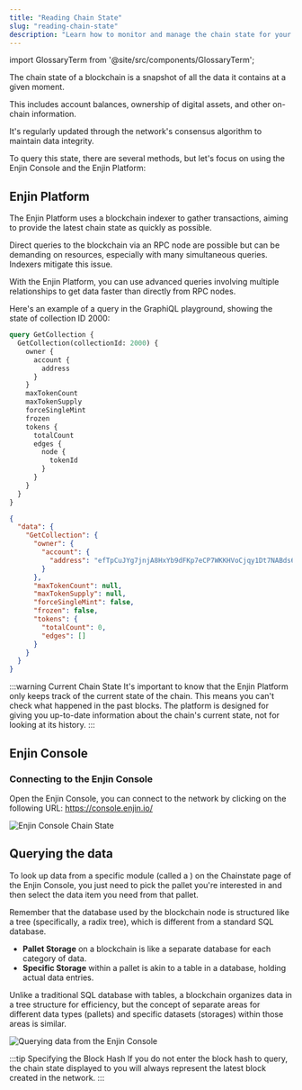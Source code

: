 ```yaml
---
title: "Reading Chain State"
slug: "reading-chain-state"
description: "Learn how to monitor and manage the chain state for your Enjin blockchain platform, ensuring optimal performance and data integrity."
---
```


import GlossaryTerm from '@site/src/components/GlossaryTerm';

The chain state of a blockchain is a snapshot of all the data it contains at a given moment. 

This includes account balances, ownership of digital assets, and other on-chain information. 

It's regularly updated through the network's consensus algorithm to maintain data integrity.

To query this state, there are several methods, but let's focus on using the Enjin Console and the Enjin Platform:

## Enjin Platform

The Enjin Platform uses a blockchain indexer to gather transactions, aiming to provide the latest chain state as quickly as possible. 

Direct queries to the blockchain via an RPC node are possible but can be demanding on resources, especially with many simultaneous queries. Indexers mitigate this issue.

With the Enjin Platform, you can use advanced queries involving multiple relationships to get data faster than directly from RPC nodes. 

Here's an example of a query in the GraphiQL playground, showing the state of collection ID 2000:

```graphql
query GetCollection {
  GetCollection(collectionId: 2000) {
    owner {
      account {
        address
      }
    }
    maxTokenCount
    maxTokenSupply
    forceSingleMint
    frozen
    tokens {
      totalCount
      edges {
        node {
          tokenId
        }
      }
    }
  }
}
```
```json
{
  "data": {
    "GetCollection": {
      "owner": {
        "account": {
          "address": "efTpCuJYg7jnjA8HxYb9dFKp7eCP7WKKHVoCjqy1Dt7NABds6"
        }
      },
      "maxTokenCount": null,
      "maxTokenSupply": null,
      "forceSingleMint": false,
      "frozen": false,
      "tokens": {
        "totalCount": 0,
        "edges": []
      }
    }
  }
}
```

:::warning Current Chain State
It's important to know that the Enjin Platform only keeps track of the current state of the chain. This means you can't check what happened in the past blocks. The platform is designed for giving you up-to-date information about the chain's current state, not for looking at its history.
:::

## Enjin Console

### Connecting to the Enjin Console

Open the Enjin Console, you can connect to the network by clicking on the following URL: https://console.enjin.io/

![Enjin Console Chain State](/img/guides/going-open-source/enjin-console-chain-state.png)

## Querying the data

To look up data from a specific module (called a <GlossaryTerm id="pallet" />) on the Chainstate page of the Enjin Console, you just need to pick the pallet you're interested in and then select the data item you need from that pallet.

Remember that the database used by the blockchain node is structured like a tree (specifically, a radix tree), which is different from a standard SQL database. 

- **Pallet Storage** on a blockchain is like a separate database for each category of data. 
- **Specific Storage** within a pallet is akin to a table in a database, holding actual data entries. 

Unlike a traditional SQL database with tables, a blockchain organizes data in a tree structure for efficiency, but the concept of separate areas for different data types (pallets) and specific datasets (storages) within those areas is similar.

![Querying data from the Enjin Console](/img/guides/going-open-source/enjin-console-querying-data.png)

:::tip Specifying the Block Hash
If you do not enter the block hash to query, the chain state displayed to you will always represent the latest block created in the network.
:::
